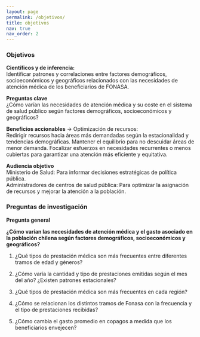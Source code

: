 ```yaml
---
layout: page
permalink: /objetivos/
title: objetivos
nav: true
nav_order: 2
---
```


### **Objetivos**
**Científicos y de inferencia:**  
Identificar patrones y correlaciones entre factores demográficos, socioeconómicos y geográficos relacionados con las necesidades de atención médica de los beneficiarios de FONASA.


**Preguntas clave**  
¿Cómo varían las necesidades de atención médica y su coste en el sistema de salud público según factores demográficos, socioeconómicos y geográficos?

**Beneficios accionables** -> Optimización de recursos:  
Redirigir recursos hacia áreas más demandadas según la estacionalidad y tendencias demográficas.
Mantener el equilibrio para no descuidar áreas de menor demanda.
Focalizar esfuerzos en necesidades recurrentes o menos cubiertas para garantizar una atención más eficiente y equitativa.

**Audiencia objetivo**  
Ministerio de Salud: Para informar decisiones estratégicas de política pública.  
Administradores de centros de salud pública: Para optimizar la asignación de recursos y mejorar la atención a la población.

### **Preguntas de investigación**  

**Pregunta general**   

**¿Cómo varían las necesidades de atención médica y el gasto asociado en la población chilena según factores demográficos, socioeconómicos y geográficos?**  

1. ¿Qué tipos de prestación médica son más frecuentes entre diferentes tramos de edad y géneros?  

2. ¿Cómo varía la cantidad y tipo de prestaciones emitidas según el mes del año? ¿Existen patrones estacionales?  

3. ¿Qué tipos de prestación médica son más frecuentes en cada región?  

4. ¿Cómo se relacionan los distintos tramos de Fonasa con la frecuencia y el tipo de prestaciones recibidas?  

5. ¿Cómo cambia el gasto promedio en copagos a medida que los beneficiarios envejecen?  


